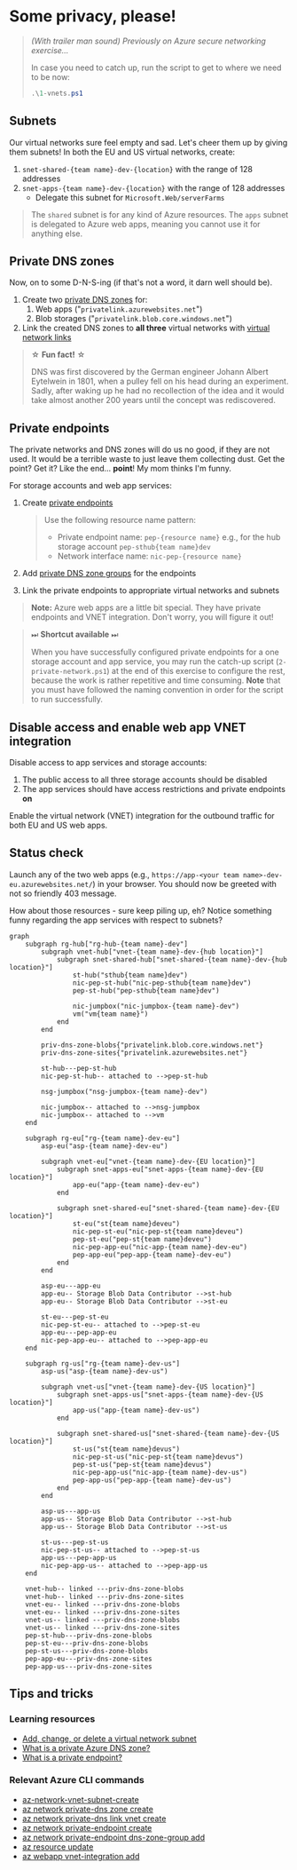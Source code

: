 # Some privacy, please!

> *(With trailer man sound) Previously on Azure secure networking exercise...*
>
> In case you need to catch up, run the script to get to where we need to be now:
>
> ```ps1
> .\1-vnets.ps1
> ```

## Subnets

Our virtual networks sure feel empty and sad. Let's cheer them up by giving them subnets! In both the EU and US virtual networks, create:

1. `snet-shared-{team name}-dev-{location}` with the range of 128 addresses
1. `snet-apps-{team name}-dev-{location}` with the range of 128 addresses
    * Delegate this subnet for `Microsoft.Web/serverFarms`

> The `shared` subnet is for any kind of Azure resources. The `apps` subnet is delegated to Azure web apps, meaning you cannot use it for anything else.

## Private DNS zones

Now, on to some D-N-S-ing (if that's not a word, it darn well should be).

1. Create two [private DNS zones](https://learn.microsoft.com/azure/dns/private-dns-privatednszone) for:
    1. Web apps ("`privatelink.azurewebsites.net`")
    1. Blob storages ("`privatelink.blob.core.windows.net`")
1. Link the created DNS zones to **all three** virtual networks with [virtual network links](https://learn.microsoft.com/azure/dns/private-dns-virtual-network-links)

> ☆ **Fun fact!** ☆
>
> DNS was first discovered by the German engineer Johann Albert Eytelwein in 1801, when a pulley fell on his head during an experiment. Sadly, after waking up he had no recollection of the idea and it would take almost another 200 years until the concept was rediscovered.

## Private endpoints

The private networks and DNS zones will do us no good, if they are not used. It would be a terrible waste to just leave them collecting dust. Get the point? Get it? Like the end... **point**! My mom thinks I'm funny.

For storage accounts and web app services:

1. Create [private endpoints](https://learn.microsoft.com/azure/private-link/private-endpoint-overview)

    > Use the following resource name pattern:
    >
    > * Private endpoint name: `pep-{resource name}` e.g., for the hub storage account `pep-sthub{team name}dev`
    > * Network interface name: `nic-pep-{resource name}`

1. Add [private DNS zone groups](https://learn.microsoft.com/azure/private-link/private-endpoint-dns#private-dns-zone-group) for the endpoints
1. Link the private endpoints to appropriate virtual networks and subnets

> **Note:** Azure web apps are a little bit special. They have private endpoints and VNET integration. Don't worry, you will figure it out!

> ⏭ **Shortcut available** ⏭
>
> When you have successfully configured private endpoints for a one storage account and app service, you may run the catch-up script (`2-private-network.ps1`) at the end of this exercise to configure the rest, because the work is rather repetitive and time consuming. **Note** that you must have followed the naming convention in order for the script to run successfully.

## Disable access and enable web app VNET integration

Disable access to app services and storage accounts:

<!-- 1. The access to the storage accounts should be only allowed from the virtual network they are in -->
1. The public access to all three storage accounts should be disabled
1. The app services should have access restrictions and private endpoints **on**

Enable the virtual network (VNET) integration for the outbound traffic for both EU and US web apps.

## Status check

Launch any of the two web apps (e.g., `https://app-<your team name>-dev-eu.azurewebsites.net/`) in your browser. You should now be greeted with not so friendly 403 message.

How about those resources - sure keep piling up, eh? Notice something funny regarding the app services with respect to subnets?

```mermaid
graph
    subgraph rg-hub["rg-hub-{team name}-dev"]
        subgraph vnet-hub["vnet-{team name}-dev-{hub location}"]
            subgraph snet-shared-hub["snet-shared-{team name}-dev-{hub location}"]
                st-hub("sthub{team name}dev")
                nic-pep-st-hub("nic-pep-sthub{team name}dev")
                pep-st-hub("pep-sthub{team name}dev")

                nic-jumpbox("nic-jumpbox-{team name}-dev")
                vm("vm{team name}")
            end
        end

        priv-dns-zone-blobs{"privatelink.blob.core.windows.net"}
        priv-dns-zone-sites{"privatelink.azurewebsites.net"}

        st-hub---pep-st-hub
        nic-pep-st-hub-- attached to -->pep-st-hub

        nsg-jumpbox("nsg-jumpbox-{team name}-dev")

        nic-jumpbox-- attached to -->nsg-jumpbox
        nic-jumpbox-- attached to -->vm
    end

    subgraph rg-eu["rg-{team name}-dev-eu"]
        asp-eu("asp-{team name}-dev-eu")

        subgraph vnet-eu["vnet-{team name}-dev-{EU location}"]
            subgraph snet-apps-eu["snet-apps-{team name}-dev-{EU location}"]
                app-eu("app-{team name}-dev-eu")
            end

            subgraph snet-shared-eu["snet-shared-{team name}-dev-{EU location}"]
                st-eu("st{team name}deveu")
                nic-pep-st-eu("nic-pep-st{team name}deveu")
                pep-st-eu("pep-st{team name}deveu")
                nic-pep-app-eu("nic-app-{team name}-dev-eu")
                pep-app-eu("pep-app-{team name}-dev-eu")
            end
        end

        asp-eu---app-eu
        app-eu-- Storage Blob Data Contributor -->st-hub
        app-eu-- Storage Blob Data Contributor -->st-eu

        st-eu---pep-st-eu
        nic-pep-st-eu-- attached to -->pep-st-eu
        app-eu---pep-app-eu
        nic-pep-app-eu-- attached to -->pep-app-eu
    end

    subgraph rg-us["rg-{team name}-dev-us"]
        asp-us("asp-{team name}-dev-us")

        subgraph vnet-us["vnet-{team name}-dev-{US location}"]
            subgraph snet-apps-us["snet-apps-{team name}-dev-{US location}"]
                app-us("app-{team name}-dev-us")
            end

            subgraph snet-shared-us["snet-shared-{team name}-dev-{US location}"]
                st-us("st{team name}devus")
                nic-pep-st-us("nic-pep-st{team name}devus")
                pep-st-us("pep-st{team name}devus")
                nic-pep-app-us("nic-app-{team name}-dev-us")
                pep-app-us("pep-app-{team name}-dev-us")
            end
        end

        asp-us---app-us
        app-us-- Storage Blob Data Contributor -->st-hub
        app-us-- Storage Blob Data Contributor -->st-us

        st-us---pep-st-us
        nic-pep-st-us-- attached to -->pep-st-us
        app-us---pep-app-us
        nic-pep-app-us-- attached to -->pep-app-us
    end

    vnet-hub-- linked ---priv-dns-zone-blobs
    vnet-hub-- linked ---priv-dns-zone-sites
    vnet-eu-- linked ---priv-dns-zone-blobs
    vnet-eu-- linked ---priv-dns-zone-sites
    vnet-us-- linked ---priv-dns-zone-blobs
    vnet-us-- linked ---priv-dns-zone-sites
    pep-st-hub---priv-dns-zone-blobs
    pep-st-eu---priv-dns-zone-blobs
    pep-st-us---priv-dns-zone-blobs
    pep-app-eu---priv-dns-zone-sites
    pep-app-us---priv-dns-zone-sites
```

## Tips and tricks

### Learning resources

* [Add, change, or delete a virtual network subnet](https://learn.microsoft.com/azure/virtual-network/virtual-network-manage-subnet?tabs=azure-portal)
* [What is a private Azure DNS zone?](https://learn.microsoft.com/azure/dns/private-dns-privatednszone)
* [What is a private endpoint?](https://learn.microsoft.com/azure/private-link/private-endpoint-overview)

### Relevant Azure CLI commands

* [az-network-vnet-subnet-create](https://learn.microsoft.com/cli/azure/network/vnet/subnet?view=azure-cli-latest#az-network-vnet-subnet-create())
* [az network private-dns zone create](https://learn.microsoft.com/cli/azure/network/private-dns/zone?view=azure-cli-latest#az-network-private-dns-zone-create())
* [az network private-dns link vnet create](https://learn.microsoft.com/en-us/cli/azure/network/private-dns/link/vnet?view=azure-cli-latest#az-network-private-dns-link-vnet-create())
* [az network private-endpoint create](https://learn.microsoft.com/cli/azure/network/private-endpoint?view=azure-cli-latest#az-network-private-endpoint-create())
* [az network private-endpoint dns-zone-group add](https://learn.microsoft.com/en-us/cli/azure/network/private-endpoint/dns-zone-group?view=azure-cli-latest#az-network-private-endpoint-dns-zone-group-add())
* [az resource update](https://learn.microsoft.com/cli/azure/resource?view=azure-cli-latest#az-resource-update())
* [az webapp vnet-integration add](https://learn.microsoft.com/cli/azure/webapp/vnet-integration?view=azure-cli-latest#az-webapp-vnet-integration-add())
